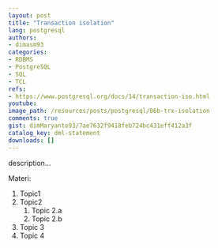 ```yaml
---
layout: post
title: "Transaction isolation"
lang: postgresql
authors:
- dimasm93
categories:
- RDBMS
- PostgreSQL
- SQL
- TCL
refs: 
- https://www.postgresql.org/docs/14/transaction-iso.html
youtube: 
image_path: /resources/posts/postgresql/06b-trx-isolation
comments: true
gist: dimMaryanto93/7ae7632f9418feb724bc431eff412a3f
catalog_key: dml-statement
downloads: []
---
```



description...

<!--more-->

Materi: 

1. Topic1
2. Topic2
    1. Topic 2.a
    2. Topic 2.b
3. Topic 3
4. Topic 4